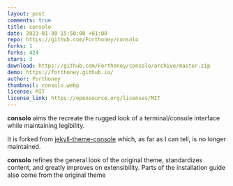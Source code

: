 ```yaml
---
layout: post
comments: true
title: consolo
date: 2023-01-30 15:50:00 +01:00
repo: https://github.com/Forthoney/consolo
forks: 1
forks: 424
stars: 3
download: https://github.com/Forthoney/consolo/archive/master.zip
demo: https://forthoney.github.io/
author: Forthoney
thumbnail: consolo.webp
license: MIT
license_link: https://opensource.org/licenses/MIT
---
```


**consolo** aims the recreate the rugged look of a terminal/console interface while maintaining legibility.

It is forked from [jekyll-theme-console](https://github.com/b2a3e8/jekyll-theme-console) which, as far as I can tell, is no longer maintained.

**consolo** refines the general look of the original theme, standardizes content, and greatly improves on extensibility.  Parts of the installation guide also come from the original theme

